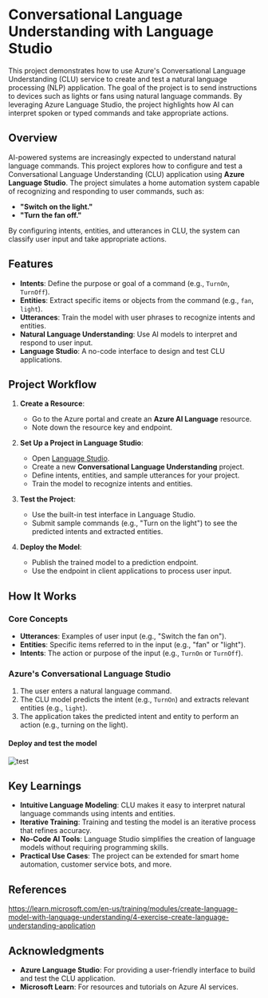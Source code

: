 # Conversational Language Understanding with Language Studio

This project demonstrates how to use Azure's Conversational Language Understanding (CLU) service to create and test a natural language processing (NLP) application. The goal of the project is to send instructions to devices such as lights or fans using natural language commands. By leveraging Azure Language Studio, the project highlights how AI can interpret spoken or typed commands and take appropriate actions.

## Overview

AI-powered systems are increasingly expected to understand natural language commands. This project explores how to configure and test a Conversational Language Understanding (CLU) application using **Azure Language Studio**. The project simulates a home automation system capable of recognizing and responding to user commands, such as:

- **"Switch on the light."**
- **"Turn the fan off."**

By configuring intents, entities, and utterances in CLU, the system can classify user input and take appropriate actions.

## Features

- **Intents**: Define the purpose or goal of a command (e.g., `TurnOn`, `TurnOff`).
- **Entities**: Extract specific items or objects from the command (e.g., `fan`, `light`).
- **Utterances**: Train the model with user phrases to recognize intents and entities.
- **Natural Language Understanding**: Use AI models to interpret and respond to user input.
- **Language Studio**: A no-code interface to design and test CLU applications.

## Project Workflow

1. **Create a Resource**:
   - Go to the Azure portal and create an **Azure AI Language** resource.
   - Note down the resource key and endpoint.

2. **Set Up a Project in Language Studio**:
   - Open [Language Studio](https://language.azure.com/).
   - Create a new **Conversational Language Understanding** project.
   - Define intents, entities, and sample utterances for your project.
   - Train the model to recognize intents and entities.

3. **Test the Project**:
   - Use the built-in test interface in Language Studio.
   - Submit sample commands (e.g., "Turn on the light") to see the predicted intents and extracted entities.

4. **Deploy the Model**:
   - Publish the trained model to a prediction endpoint.
   - Use the endpoint in client applications to process user input.

## How It Works

### Core Concepts
- **Utterances**: Examples of user input (e.g., "Switch the fan on").
- **Entities**: Specific items referred to in the input (e.g., "fan" or "light").
- **Intents**: The action or purpose of the input (e.g., `TurnOn` or `TurnOff`).

### Azure's Conversational Language Studio
1. The user enters a natural language command.
2. The CLU model predicts the intent (e.g., `TurnOn`) and extracts relevant entities (e.g., `light`).
3. The application takes the predicted intent and entity to perform an action (e.g., turning on the light).

#### Deploy and test the model

![test](https://github.com/user-attachments/assets/ef2e6c8e-bac0-4244-80ca-8a0c76217b5d)

## Key Learnings

- **Intuitive Language Modeling**: CLU makes it easy to interpret natural language commands using intents and entities.
- **Iterative Training**: Training and testing the model is an iterative process that refines accuracy.
- **No-Code AI Tools**: Language Studio simplifies the creation of language models without requiring programming skills.
- **Practical Use Cases**: The project can be extended for smart home automation, customer service bots, and more.

## References

https://learn.microsoft.com/en-us/training/modules/create-language-model-with-language-understanding/4-exercise-create-language-understanding-application

## Acknowledgments

- **Azure Language Studio**: For providing a user-friendly interface to build and test the CLU application.
- **Microsoft Learn**: For resources and tutorials on Azure AI services.
